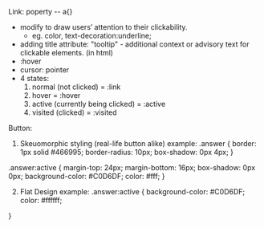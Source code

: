 Link: poperty -- <a> a{}
- modify to draw users’ attention to their clickability.
  - eg. color, text-decoration:underline;
- adding title attribute: "tooltip" - additional context or advisory text for clickable elements. (in html)
- :hover
- cursor: pointer
- 4 states: 
  1. normal (not clicked) = :link
  2. hover = :hover
  3. active (currently being clicked) = :active
  4. visited (clicked) = :visited

Button: 
1. Skeuomorphic styling (real-life button alike)
example: 
.answer {
  border: 1px solid #466995;
  border-radius: 10px;
  box-shadow: 0px 4px;
}

.answer:active {
  margin-top: 24px;
  margin-bottom: 16px;
  box-shadow: 0px 0px;
  background-color: #C0D6DF;
  color: #fff;
}

2. Flat Design
example: 
  .answer:active {
  background-color: #C0D6DF;
  color: #ffffff;

}
